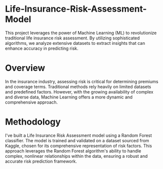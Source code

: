 # Life-Insurance-Risk-Assessment-Model
This project leverages the power of Machine Learning (ML) to revolutionize traditional life insurance risk assessment. By utilizing sophisticated algorithms, we analyze extensive datasets to extract insights that can enhance accuracy in predicting risk.

# Overview
In the insurance industry, assessing risk is critical for determining premiums and coverage terms. Traditional methods rely heavily on limited datasets and predefined factors. However, with the growing availability of complex and diverse data, Machine Learning offers a more dynamic and comprehensive approach.

# Methodology 
I've built a Life Insurance Risk Assessment model using a Random Forest classifier. The model is trained and validated on a dataset sourced from Kaggle, chosen for its comprehensive representation of risk factors. This approach leverages the Random Forest algorithm's ability to handle complex, nonlinear relationships within the data, ensuring a robust and accurate risk prediction framework.
